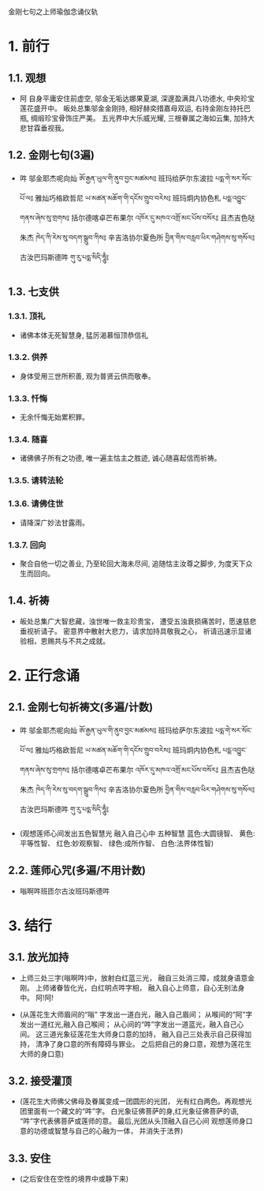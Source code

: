 金刚七句之上师瑜伽念诵仪轨

# 1. 前行

## 1.1. 观想

- 阿
自身平庸安住前虚空, 邬金无垢达娜果夏湖,
深邃盈满具八功德水, 中央珍宝莲花盛开中。
皈处总集邬金金刚持, 相好赫奕措嘉母双运,
右持金刚左持托巴瓶, 绸缎珍宝骨饰庄严美。
五光界中大乐威光耀, 三根眷属之海如云集,
加持大悲甘霖垂视我。

## 1.2. 金刚七句(3遍)

- 吽
邬金耶杰呢向灿 ཨོ་རྒྱན་ཡུལ་གི་ནུབ་བྱང་མཚམས༔
班玛给萨尔东波拉 པདྨ་གེ་སར་སོང་པོ་ལ༔
雅灿巧格欧哲尼 ཡ་མཚན་མཆོག་གི་དངོས་གྲུབ་བརེས༔
班玛炯内协色札 པདྨ་འབྱུང་གནས་ཞེས་སུ་གྲགས༔
括尔德喀卓芒布果尔 འཁོར་དུ་མཁའ་འགྲོ་མང་པོས་བསོར༔
且杰吉色哒朱杰 ཁེད་ཀི་རེས་སུ་བདག་སྒྲུབ་ཀིས༔
辛吉洛协尔夏色所 བྱིན་གིས་བརླབ་ཕིར་གཤེགས་སུ་གསོལ༔
古汝巴玛斯德吽 གུ་རུ་པདྨ་སིདི་ཧཱུྃ༔

## 1.3. 七支供

### 1.3.1. 顶礼

- 诸佛本体无死智慧身,
猛厉渴慕恒顶恭信礼

### 1.3.2. 供养

- 身体受用三世所积善,
观为普贤云供而敬奉。

### 1.3.3. 忏悔

- 无余忏悔无始累积罪。
  
### 1.3.4. 随喜

- 诸佛佛子所有之功德,
唯一遍主怙主之胜迹,
诚心随喜起信而祈祷。

### 1.3.5. 请转法轮

### 1.3.6. 请佛住世

- 请降深广妙法甘露雨。

### 1.3.7. 回向

- 聚合自他一切之善业,
乃至轮回大海未尽间,
追随怙主汝尊之脚步,
为度天下众生而回向。

## 1.4. 祈祷

- 皈处总集广大智悲藏，浊世唯一救主珍贵宝，
遭受五浊衰损痛苦时，愿速慈悲垂视祈请子。
密意界中散射大悲力，请求加持具敬我之心，
祈请迅速示显诸验相，恩赐共与不共之成就。

# 2. 正行念诵

## 2.1. 金刚七句祈祷文(多遍/计数)

- 吽
邬金耶杰呢向灿 ཨོ་རྒྱན་ཡུལ་གི་ནུབ་བྱང་མཚམས༔
班玛给萨尔东波拉 པདྨ་གེ་སར་སོང་པོ་ལ༔
雅灿巧格欧哲尼 ཡ་མཚན་མཆོག་གི་དངོས་གྲུབ་བརེས༔
班玛炯内协色札 པདྨ་འབྱུང་གནས་ཞེས་སུ་གྲགས༔
括尔德喀卓芒布果尔 འཁོར་དུ་མཁའ་འགྲོ་མང་པོས་བསོར༔
且杰吉色哒朱杰 ཁེད་ཀི་རེས་སུ་བདག་སྒྲུབ་ཀིས༔
辛吉洛协尔夏色所 བྱིན་གིས་བརླབ་ཕིར་གཤེགས་སུ་གསོལ༔
古汝巴玛斯德吽 གུ་རུ་པདྨ་སིདི་ཧཱུྃ༔

- (观想莲师心间发出五色智慧光
  融入自己心中
  五种智慧
  蓝色:大圆镜智、
  黄色:平等性智、
  红色:妙观察智、
  绿色:成所作智、
  白色:法界体性智)
  
## 2.2. 莲师心咒(多遍/不用计数)

- 嗡啊吽班匝尔古汝班玛斯德吽

# 3. 结行

## 3.1. 放光加持

- 上师三处三字(嗡啊吽)中，放射白红蓝三光，
融自三处消三障，成就身语意金刚。
上师诸眷皆化光，白红明点吽字相，
融入自心上师意，自心无别法身中。
阿!阿!

- (从莲花生大师眉间的“嗡” 字发出一道白光，融入自己眉间；
从喉间的“阿”字发出一道红光,融入自己喉间；
从心间的“吽”字发出一道蓝光，融入自己心间。
这三道光象征莲花生大师身口意的加持，
融入自己三处表示自己获得加持，
清净了身口意的所有障碍与罪业。
之后把自己的身口意，观想为莲花生大师的身口意)

## 3.2. 接受灌顶

- (莲花生大师佛父佛母及眷属变成一团圆形的光团，
光有红白两色。再观想光团里面有一个藏文的“吽”字。
白光象征佛菩萨的身,红光象征佛菩萨的语,
“吽”字代表佛菩萨或莲师的意。
最后,光团从头顶融入自己心间
观想莲师身口意的功德或智慧与自己的心融为一体，
并消失于法界)

## 3.3. 安住

- (之后安住在空性的境界中或静下来)

